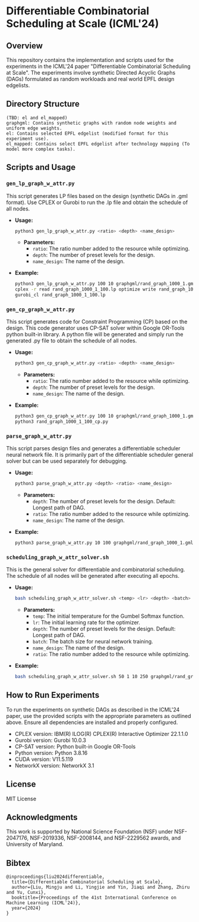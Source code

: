 # Differentiable Combinatorial Scheduling at Scale (ICML'24)

## Overview
This repository contains the implementation and scripts used for the experiments in the ICML'24 paper "Differentiable Combinatorial Scheduling at Scale". The experiments involve synthetic Directed Acyclic Graphs (DAGs) formulated as random workloads and real world EPFL design edgelists.

## Directory Structure
```plaintext
(TBD: el and el_mapped)
graphgml: Contains synthetic graphs with random node weights and uniform edge weights.
el: Contains selected EPFL edgelist (modified format for this experiment use).
el_mapped: Contains select EPFL edgelist after technology mapping (To model more complex tasks).
```

## Scripts and Usage

### `gen_lp_graph_w_attr.py`
This script generates LP files based on the design (synthetic DAGs in .gml format). Use CPLEX or Gurobi to run the .lp file and obtain the schedule of all nodes.
- **Usage:** 
  ```bash
  python3 gen_lp_graph_w_attr.py <ratio> <depth> <name_design>
  ```
  - **Parameters:**
    - `ratio`: The ratio number added to the resource while optimizing.
    - `depth`: The number of preset levels for the design.
    - `name_design`: The name of the design.

- **Example:**
  ```bash
  python3 gen_lp_graph_w_attr.py 100 10 graphgml/rand_graph_1000_1.gml
  cplex -r read rand_graph_1000_1_100.lp optimize write rand_graph_1000_1_100.sol sol
  gurobi_cl rand_graph_1000_1_100.lp
  ```

### `gen_cp_graph_w_attr.py`
This script generates code for Constraint Programming (CP) based on the design. This code generator uses CP-SAT solver within Google OR-Tools python built-in library. A python file will be generated and simply run the generated .py file to obtain the schedule of all nodes. 
- **Usage:** 
  ```bash
  python3 gen_cp_graph_w_attr.py <ratio> <depth> <name_design>
  ```
  - **Parameters:**
    - `ratio`: The ratio number added to the resource while optimizing.
    - `depth`: The number of preset levels for the design.
    - `name_design`: The name of the design.

- **Example:**
  ```bash
  python3 gen_cp_graph_w_attr.py 100 10 graphgml/rand_graph_1000_1.gml
  python3 rand_graph_1000_1_100_cp.py
  ```

### `parse_graph_w_attr.py`
This script parses design files and generates a differentiable scheduler neural network file. It is primarily part of the differentiable scheduler general solver but can be used separately for debugging.
- **Usage:** 
  ```bash
  python3 parse_graph_w_attr.py <depth> <ratio> <name_design>
  ```
  - **Parameters:**
    - `depth`: The number of preset levels for the design. Default: Longest path of DAG.
    - `ratio`: The ratio number added to the resource while optimizing.
    - `name_design`: The name of the design.

- **Example:**
  ```bash
  python3 parse_graph_w_attr.py 10 100 graphgml/rand_graph_1000_1.gml
  ```

### `scheduling_graph_w_attr_solver.sh`
This is the general solver for differentiable and combinatorial scheduling. The schedule of all nodes will be generated after executing all epochs.
- **Usage:** 
  ```bash
  bash scheduling_graph_w_attr_solver.sh <temp> <lr> <depth> <batch> <name_design> <ratio>
  ```
  - **Parameters:**
    - `temp`: The initial temperature for the Gumbel Softmax function.
    - `lr`: The initial learning rate for the optimizer.
    - `depth`: The number of preset levels for the design. Default: Longest path of DAG.
    - `batch`: The batch size for neural network training.
    - `name_design`: The name of the design.
    - `ratio`: The ratio number added to the resource while optimizing.

- **Example:**
  ```bash
  bash scheduling_graph_w_attr_solver.sh 50 1 10 250 graphgml/rand_graph_1000_1.gml 100

## How to Run Experiments
To run the experiments on synthetic DAGs as described in the ICML'24 paper, use the provided scripts with the appropriate parameters as outlined above. Ensure all dependencies are installed and properly configured.
- CPLEX version: IBM(R) ILOG(R) CPLEX(R) Interactive Optimizer 22.1.1.0
- Gurobi version: Gurobi 10.0.3
- CP-SAT version: Python built-in Google OR-Tools
- Python version: Python 3.8.16
- CUDA version: V11.5.119
- NetworkX version: NetworkX 3.1

## License

MIT License

## Acknowledgments

This work is supported by National Science Foundation (NSF) under NSF-2047176, NSF-2019336, NSF-2008144, and NSF-2229562 awards, and University of Maryland.

## Bibtex

```
@inproceedings{liu2024differentiable,
  title={Differentiable Combinatorial Scheduling at Scale},
  author={Liu, Mingju and Li, Yingjie and Yin, Jiaqi and Zhang, Zhiru and Yu, Cunxi},
  booktitle={Proceedings of the 41st International Conference on Machine Learning (ICML'24)},
  year={2024}
}
```
